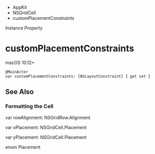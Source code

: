 

- AppKit
- NSGridCell
-  customPlacementConstraints 

Instance Property

# customPlacementConstraints

macOS 10.12+

``` source
@MainActor
var customPlacementConstraints: [NSLayoutConstraint] { get set }
```

## See Also

### Formatting the Cell

var rowAlignment: NSGridRow.Alignment

var xPlacement: NSGridCell.Placement

var yPlacement: NSGridCell.Placement

enum Placement


